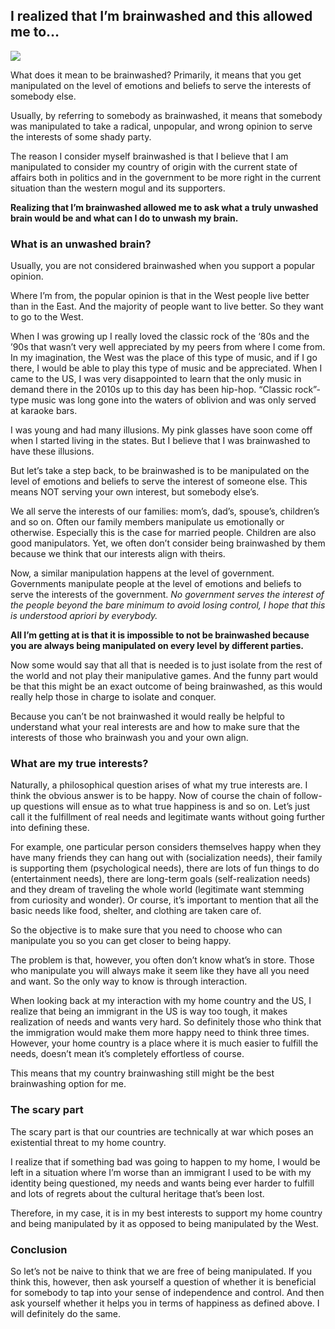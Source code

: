 ## I realized that I’m brainwashed and this allowed me to…

![](https://cdn-images-1.medium.com/max/2000/0*ntiDv9r3BTf_zOGY.jpg)

What does it mean to be brainwashed? Primarily, it means that you get manipulated on the level of emotions and beliefs to serve the interests of somebody else.

Usually, by referring to somebody as brainwashed, it means that somebody was manipulated to take a radical, unpopular, and wrong opinion to serve the interests of some shady party.

The reason I consider myself brainwashed is that I believe that I am manipulated to consider my country of origin with the current state of affairs both in politics and in the government to be more right in the current situation than the western mogul and its supporters.

**Realizing that I’m brainwashed allowed me to ask what a truly unwashed brain would be and what can I do to unwash my brain.**

### **What is an unwashed brain?**

Usually, you are not considered brainwashed when you support a popular opinion.

Where I’m from, the popular opinion is that in the West people live better than in the East. And the majority of people want to live better. So they want to go to the West.

When I was growing up I really loved the classic rock of the ‘80s and the ’90s that wasn’t very well appreciated by my peers from where I come from. In my imagination, the West was the place of this type of music, and if I go there, I would be able to play this type of music and be appreciated. When I came to the US, I was very disappointed to learn that the only music in demand there in the 2010s up to this day has been hip-hop. “Classic rock”-type music was long gone into the waters of oblivion and was only served at karaoke bars.

I was young and had many illusions. My pink glasses have soon come off when I started living in the states. But I believe that I was brainwashed to have these illusions.

But let’s take a step back, to be brainwashed is to be manipulated on the level of emotions and beliefs to serve the interest of someone else. This means NOT serving your own interest, but somebody else’s.

We all serve the interests of our families: mom’s, dad’s, spouse’s, children’s and so on. Often our family members manipulate us emotionally or otherwise. Especially this is the case for married people. Children are also good manipulators. Yet, we often don’t consider being brainwashed by them because we think that our interests align with theirs.

Now, a similar manipulation happens at the level of government. Governments manipulate people at the level of emotions and beliefs to serve the interests of the government. _No government serves the interest of the people beyond the bare minimum to avoid losing control, I hope that this is understood apriori by everybody._

**All I’m getting at is that it is impossible to not be brainwashed because you are always being manipulated on every level by different parties.**

Now some would say that all that is needed is to just isolate from the rest of the world and not play their manipulative games. And the funny part would be that this might be an exact outcome of being brainwashed, as this would really help those in charge to isolate and conquer.

Because you can’t be not brainwashed it would really be helpful to understand what your real interests are and how to make sure that the interests of those who brainwash you and your own align.

### What are my true interests?

Naturally, a philosophical question arises of what my true interests are. I think the obvious answer is to be happy. Now of course the chain of follow-up questions will ensue as to what true happiness is and so on. Let’s just call it the fulfillment of real needs and legitimate wants without going further into defining these.

For example, one particular person considers themselves happy when they have many friends they can hang out with (socialization needs), their family is supporting them (psychological needs), there are lots of fun things to do (entertainment needs), there are long-term goals (self-realization needs) and they dream of traveling the whole world (legitimate want stemming from curiosity and wonder). Or course, it’s important to mention that all the basic needs like food, shelter, and clothing are taken care of.

So the objective is to make sure that you need to choose who can manipulate you so you can get closer to being happy.

The problem is that, however, you often don’t know what’s in store. Those who manipulate you will always make it seem like they have all you need and want. So the only way to know is through interaction.

When looking back at my interaction with my home country and the US, I realize that being an immigrant in the US is way too tough, it makes realization of needs and wants very hard. So definitely those who think that the immigration would make them more happy need to think three times. However, your home country is a place where it is much easier to fulfill the needs, doesn’t mean it’s completely effortless of course.

This means that my country brainwashing still might be the best brainwashing option for me.

### The scary part

The scary part is that our countries are technically at war which poses an existential threat to my home country.

I realize that if something bad was going to happen to my home, I would be left in a situation where I’m worse than an immigrant I used to be with my identity being questioned, my needs and wants being ever harder to fulfill and lots of regrets about the cultural heritage that’s been lost.

Therefore, in my case, it is in my best interests to support my home country and being manipulated by it as opposed to being manipulated by the West.

### Conclusion

So let’s not be naive to think that we are free of being manipulated. If you think this, however, then ask yourself a question of whether it is beneficial for somebody to tap into your sense of independence and control. And then ask yourself whether it helps you in terms of happiness as defined above. I will definitely do the same.
